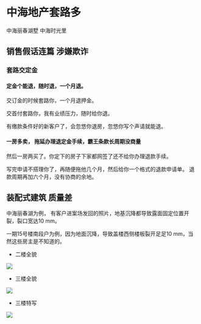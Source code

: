 # 中海地产套路多 
  中海丽春湖墅 中海时光里


## 销售假话连篇 涉嫌欺诈


### 套路交定金

#### 定金个能退，随时退，一个月退。


交订金的时候套路你，一个月退押金。

交首付套路你，我有业绩压力，随时给你退。

有缴款条件好的新客户了，会忽悠你退房，忽悠你写个声请就能退。


#### 一房多卖， 拖延办理退定金手续，霸王条款长周期没商量

然后一房两买了。你定下的房子下家都网签了还不给你办理退款手续。

写完申请不搭理你了，再随便拖他几个月，然后给你一个格式的退款申请单。 退款周期再加六个月，没有协商的余地。


## 装配式建筑 质量差
中海丽春湖为例， 有客户进案场发回的照片，地基沉降都导致露面固定位置开裂，裂口宽达10 mm。

一期15号楼南段户为例，因为地面沉降，导致盖楼西侧楼板裂开足足10 mm，当然这些房主是不知道的。

 * 二楼全貌
<img src="https://zhonghailj.github.io/test/3941611845572_.pic.jpg" />

 * 三楼全貌
<img src="https://zhonghailj.github.io/test/3961611845574_.pic.jpg" />

 * 三楼特写
<img src="https://zhonghailj.github.io/test/3951611845573_.pic.jpg" />
